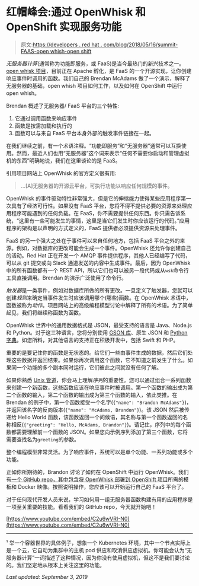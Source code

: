 # 红帽峰会:通过 OpenWhisk 和 OpenShift 实现服务功能

> 原文:[https://developers . red hat . com/blog/2018/05/16/summit-FAAS-open whish-open shift](https://developers.redhat.com/blog/2018/05/16/summit-faas-openwhisk-openshift)

*无服务器计算*(通常称为功能即服务，或 FaaS)是当今最热门的新兴技术之一。[open whisk 项目](http://openwhisk.apache.org)，目前正在 Apache 孵化，是 FaaS 的一个开源实现，让你创建响应事件时调用的函数。我们自己的 Brendan McAdams 做了一个演示，解释了无服务器的基础，open whish 项目如何工作，以及如何在 OpenShift 中运行 open whish。

Brendan 概述了无服务器/ FaaS 平台的三个特性:

1.  它通过调用函数来响应事件
2.  函数是按需加载和执行的
3.  函数可以与来自 FaaS 平台本身外部的触发事件链接在一起。

在我们继续之前，有一个术语注释。“功能即服务”和“无服务器”通常可以互换使用。然而，最近人们也用“无服务器”这个词来表示“任何不需要你启动和管理虚拟机的东西”明确地说，我们在这里谈论的是 FaaS。

引用项目网站上 OpenWhisk 的官方定义很有用:

> ...[A]无服务器的开源云平台，可执行功能以响应任何规模的事件。

OpenWhisk 的事件驱动特性非常强大，但是它的伸缩能力使得某些应用程序第一次具有了经济可行性。如果没有 FaaS 平台，您将不得不提供必要的资源来处理应用程序可能遇到的任何负载。在 FaaS，你不需要提供任何东西。你只需告诉系统，“这里有一些可能发生的事情，这里是当它们发生时你应该运行的代码。”应用程序的架构是以声明的方式定义的，FaaS 提供者必须提供资源来处理事件。

FaaS 的另一个强大之处在于事件可以来自任何地方，包括 FaaS 平台之外的来源。例如，对数据库的更改可能会生成一个事件。OpenWhisk 还允许你创建自己的活动。Red Hat 正在开发一个 AMQP 事件提供程序，其他人已经编写了代码，可以从 git 提交或向 Slack 通道发送的内容中生成事件。最后，因为 OpenWhisk 中的所有函数都有一个 REST API，所以它们也可以被另一段代码或从`wsk`命令行工具直接调用。Brendan 的演示广泛使用了命令行。

*触发器*是一类事件，例如对数据库所做的所有更改。一旦定义了触发器，您就可以创建*规则*来确定当事件发生时应该调用哪个(哪些)函数。在 OpenWhisk 术语中，函数被称为*动作*。项目网站上的高级编程模型讨论中解释了所有的术语。为了简单起见，我们将继续称函数为函数。

OpenWhisk 世界中的通用数据格式是 JSON，最受支持的语言是 Java、Node.js 和 Python。对于这三种语言，您将分别使用 [GSON 库](https://github.com/google/gson)、原生 JSON 和 [Python 字典](https://docs.python.org/3/library/stdtypes.html#typesmapping)。如您所料，对其他语言的支持正在积极开发中，包括 Swift 和 PHP。

重要的是要记住你的函数是无状态的。给它们一些由事件生成的数据，然后它们处理这些数据并返回结果。如果你再次调用这个函数，它不知道之前发生了什么。如果同一个功能的多个副本同时运行，它们彼此之间就没有任何了解。

如果你熟悉 [Unix 管道](https://en.wikipedia.org/wiki/Pipeline_(Unix))，你会马上理解*序列*的重要性。您可以通过组合一系列函数来创建一个新函数，这些函数应该在响应事件时被调用。第一个函数的输出成为第二个函数的输入，第二个函数的输出成为第三个函数的输入，依此类推。在 Brendan 的例子中，第一个函数接受一个名字(`{"name": "Brandon McAdams"}`)，并返回该名字的反向版本(`{"name": "McAdams, Brandon"}`)。该 JSON 然后被传递给 Hello World 函数，该函数返回一个问候语，其名称与第一个函数返回的名称相反(`{"greeting": "Hello, McAdams, Brandon"}`)。请记住，序列中的每个函数都需要理解前一个函数的 JSON。如果您向示例序列添加了第三个函数，它将需要查找名为`greeting`的参数。

整个编程模型非常灵活。为了响应事件，系统可以是单个功能、一系列功能或多个功能。

正如你所期待的，Brandon 讨论了如何在 OpenShift 中运行 OpenWhisk。我们有[一个 GitHub repo，其中包含将 OpenWhisk 部署到 OpenShift 项目](https://github.com/projectodd/openwhisk-openshift)所需的模板和 Docker 映像。按照说明操作，您应该可以开始运行自己的 FaaS 平台了。

对于任何现代开发人员来说，学习如何用一组无服务器函数构建有用的应用程序是一项至关重要的技能。看看我们的 GitHub repo，今天就开始吧！

[https://www.youtube.com/embed/C2u6wVRI-N0](https://www.youtube.com/embed/C2u6wVRI-N0)

* * *

¹ 举一个容器世界的具体例子，想象一个 Kubernetes 环境，其中一个节点实际上是一个云，它自动为集群中的主机 pod 供应和取消供应虚拟机。你可能会认为“无服务器计算”一词描述了这种情况，因为你没有使用虚拟机，但这不是我们要讨论的。我们坚定地从根本上关注这里的功能。

*Last updated: September 3, 2019*